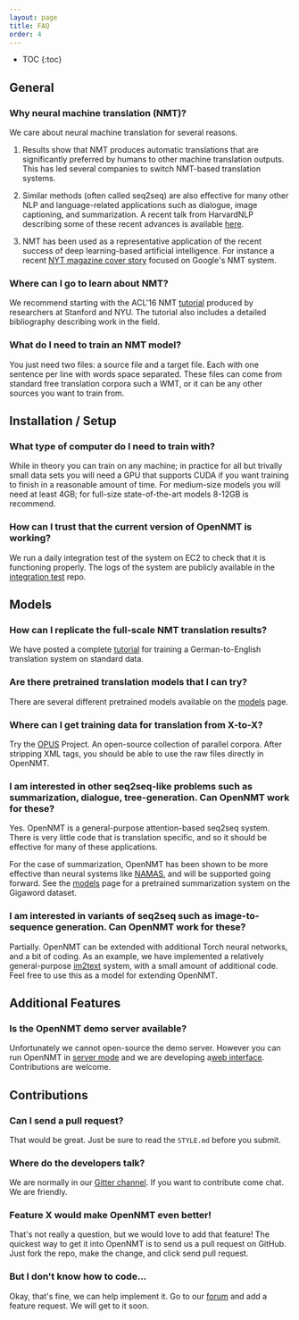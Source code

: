 ```yaml
---
layout: page
title: FAQ
order: 4
---
```


* TOC
{:toc}


## General

### Why neural machine translation (NMT)?

We care about neural machine translation for several reasons.

1) Results show that NMT produces automatic translations that are
significantly preferred by humans to other machine translation
outputs. This has led several companies to switch NMT-based
translation systems.

2) Similar methods (often called seq2seq) are also effective for many
other NLP and language-related applications such as dialogue, image
captioning, and summarization. A recent talk from HarvardNLP describing some of these recent
advances is available <a
href="https://harvardnlp.github.io/seq2seq-talk/slidescmu.pdf">here</a>.

3) NMT has been used as a representative application of the recent
success of deep learning-based artificial intelligence. For instance a
recent <a href="http://www.nytimes.com/2016/12/14/magazine/the-great-ai-awakening.html">NYT
magazine cover story</a> focused on Google's NMT system.


### Where can I go to learn about NMT? 

We recommend starting with the ACL'16 NMT <a
href="https://sites.google.com/site/acl16nmt/home">tutorial</a>
produced by researchers at Stanford and NYU. The tutorial also
includes a detailed bibliography describing work in the field.

### What do I need to train an NMT model?

You just need two files: a source file and a target file. Each with
one sentence per line with words space separated. These files can come from
standard free translation corpora such a WMT, or it can be any other sources
you want to train from.


## Installation / Setup

### What type of computer do I need to train with?

While in theory you can train on any machine; in practice for all but
trivally small data sets you will need a GPU that supports CUDA if you
want training to finish in a reasonable amount of time. For
medium-size models you will need at least 4GB; for full-size
state-of-the-art models 8-12GB is recommend.

### How can I trust that the current version of OpenNMT is working?

We run a daily integration test of the system on EC2 to check that it is functioning
properly. The logs of the system are publicly available in the <a href="https://github.com/OpenNMT/IntegrationTesting/tree/master/logs">integration test</a> repo.  

## Models

### How can I replicate the full-scale NMT translation results? 

We have posted a complete <a href="http://forum.opennmt.net/t/training-english-german-wmt15-nmt-engine/29">tutorial</a> for training a German-to-English translation system on standard data. 


### Are there pretrained translation models that I can try?

There are several different pretrained models available on the <a href="http://opennmt.net//Models/">models</a> page. 

### Where can I get training data for translation from X-to-X?

Try the <a href="http://opus.lingfil.uu.se/">OPUS</a> Project. An open-source collection of parallel corpora. After stripping XML tags, you should be able to use the raw files directly in OpenNMT. 

### I am interested in other seq2seq-like problems such as summarization, dialogue, tree-generation. Can OpenNMT work for these?

Yes. OpenNMT is a general-purpose attention-based seq2seq system. There is very little code that is translation specific, and so it should be effective for many of these applications. 

For the case of summarization, OpenNMT has been shown to be more effective than neural systems like <a href="https://github.com/facebook/NAMAS">NAMAS</a>, and will be supported going forward. See the <a href="http://opennmt.net//Models/">models</a> page for a pretrained summarization system on the Gigaword dataset. 

### I am interested in variants of seq2seq such as image-to-sequence generation. Can OpenNMT work for these? 

Partially. OpenNMT can be extended with additional Torch neural networks, and a bit of coding. As an example, we have implemented a relatively general-purpose <a href="http://github.com/OpenNMT/im2text">im2text</a> system, with a small amount of additional code. Feel free to use this as a model for extending OpenNMT. 

## Additional Features

### Is the OpenNMT demo server available?

Unfortunately we cannot open-source the demo server. However you can run OpenNMT in <a href="http://opennmt.net//Guide/#translation-server">server mode</a> and we are developing a<a href="https://github.com/OpenNMT/Server/">web interface</a>. Contributions are welcome. 

## Contributions

### Can I send a pull request?

That would be great. Just be sure to read the `STYLE.md` before you submit. 

### Where do the developers talk?

We are normally in our <a href="https://gitter.im/OpenNMT/openmt">Gitter channel</a>. If you want to contribute come chat. We are friendly.

### Feature X would make OpenNMT even better!

That's not really a question, but we would love to add that feature! The quickest way to get it into OpenNMT
is to send us a pull request on GitHub. Just fork the repo, make the change, and click send pull request.

### But I don't know how to code...

Okay, that's fine, we can help implement it. Go to our <a href="http://forum.opennmt.net/">forum</a> and add a feature request. We will get to it soon.
